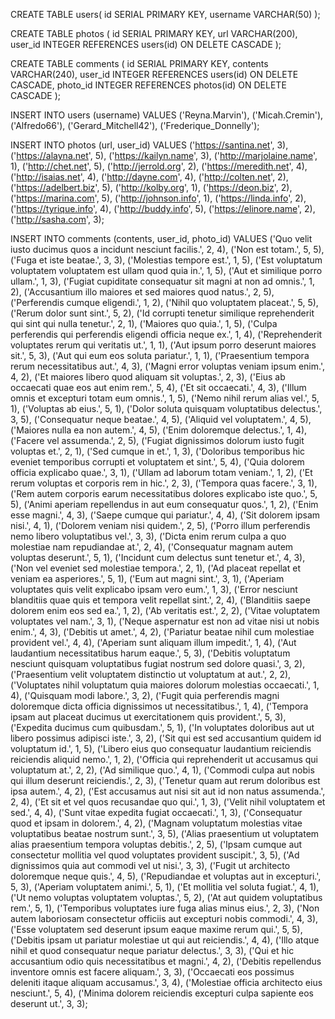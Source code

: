 CREATE TABLE users(
id SERIAL PRIMARY KEY,
username VARCHAR(50)
);

CREATE TABLE photos (
id SERIAL PRIMARY KEY,
url VARCHAR(200),
user_id INTEGER REFERENCES users(id) ON DELETE CASCADE
);

CREATE TABLE comments (
id SERIAL PRIMARY KEY,
contents VARCHAR(240),
user_id INTEGER REFERENCES users(id) ON DELETE CASCADE,
photo_id INTEGER REFERENCES photos(id) ON DELETE CASCADE
);

INSERT INTO users (username)
VALUES
('Reyna.Marvin'),
('Micah.Cremin'),
('Alfredo66'),
('Gerard_Mitchell42'),
('Frederique_Donnelly');

INSERT INTO photos (url, user_id)
VALUES
('https://santina.net', 3),
('https://alayna.net', 5),
('https://kailyn.name', 3),
('http://marjolaine.name', 1),
('http://chet.net', 5),
('http://jerrold.org', 2),
('https://meredith.net', 4),
('http://isaias.net', 4),
('http://dayne.com', 4),
('http://colten.net', 2),
('https://adelbert.biz', 5),
('http://kolby.org', 1),
('https://deon.biz', 2),
('https://marina.com', 5),
('http://johnson.info', 1),
('https://linda.info', 2),
('https://tyrique.info', 4),
('http://buddy.info', 5),
('https://elinore.name', 2),
('http://sasha.com', 3);

INSERT INTO comments (contents, user_id, photo_id)
VALUES
('Quo velit iusto ducimus quos a incidunt nesciunt facilis.', 2, 4),
('Non est totam.', 5, 5),
('Fuga et iste beatae.', 3, 3),
('Molestias tempore est.', 1, 5),
('Est voluptatum voluptatem voluptatem est ullam quod quia in.', 1, 5),
('Aut et similique porro ullam.', 1, 3),
('Fugiat cupiditate consequatur sit magni at non ad omnis.', 1, 2),
('Accusantium illo maiores et sed maiores quod natus.', 2, 5),
('Perferendis cumque eligendi.', 1, 2),
('Nihil quo voluptatem placeat.', 5, 5),
('Rerum dolor sunt sint.', 5, 2),
('Id corrupti tenetur similique reprehenderit qui sint qui nulla tenetur.', 2, 1),
('Maiores quo quia.', 1, 5),
('Culpa perferendis qui perferendis eligendi officia neque ex.', 1, 4),
('Reprehenderit voluptates rerum qui veritatis ut.', 1, 1),
('Aut ipsum porro deserunt maiores sit.', 5, 3),
('Aut qui eum eos soluta pariatur.', 1, 1),
('Praesentium tempora rerum necessitatibus aut.', 4, 3),
('Magni error voluptas veniam ipsum enim.', 4, 2),
('Et maiores libero quod aliquam sit voluptas.', 2, 3),
('Eius ab occaecati quae eos aut enim rem.', 5, 4),
('Et sit occaecati.', 4, 3),
('Illum omnis et excepturi totam eum omnis.', 1, 5),
('Nemo nihil rerum alias vel.', 5, 1),
('Voluptas ab eius.', 5, 1),
('Dolor soluta quisquam voluptatibus delectus.', 3, 5),
('Consequatur neque beatae.', 4, 5),
('Aliquid vel voluptatem.', 4, 5),
('Maiores nulla ea non autem.', 4, 5),
('Enim doloremque delectus.', 1, 4),
('Facere vel assumenda.', 2, 5),
('Fugiat dignissimos dolorum iusto fugit voluptas et.', 2, 1),
('Sed cumque in et.', 1, 3),
('Doloribus temporibus hic eveniet temporibus corrupti et voluptatem et sint.', 5, 4),
('Quia dolorem officia explicabo quae.', 3, 1),
('Ullam ad laborum totam veniam.', 1, 2),
('Et rerum voluptas et corporis rem in hic.', 2, 3),
('Tempora quas facere.', 3, 1),
('Rem autem corporis earum necessitatibus dolores explicabo iste quo.', 5, 5),
('Animi aperiam repellendus in aut eum consequatur quos.', 1, 2),
('Enim esse magni.', 4, 3),
('Saepe cumque qui pariatur.', 4, 4),
('Sit dolorem ipsam nisi.', 4, 1),
('Dolorem veniam nisi quidem.', 2, 5),
('Porro illum perferendis nemo libero voluptatibus vel.', 3, 3),
('Dicta enim rerum culpa a quo molestiae nam repudiandae at.', 2, 4),
('Consequatur magnam autem voluptas deserunt.', 5, 1),
('Incidunt cum delectus sunt tenetur et.', 4, 3),
('Non vel eveniet sed molestiae tempora.', 2, 1),
('Ad placeat repellat et veniam ea asperiores.', 5, 1),
('Eum aut magni sint.', 3, 1),
('Aperiam voluptates quis velit explicabo ipsam vero eum.', 1, 3),
('Error nesciunt blanditiis quae quis et tempora velit repellat sint.', 2, 4),
('Blanditiis saepe dolorem enim eos sed ea.', 1, 2),
('Ab veritatis est.', 2, 2),
('Vitae voluptatem voluptates vel nam.', 3, 1),
('Neque aspernatur est non ad vitae nisi ut nobis enim.', 4, 3),
('Debitis ut amet.', 4, 2),
('Pariatur beatae nihil cum molestiae provident vel.', 4, 4),
('Aperiam sunt aliquam illum impedit.', 1, 4),
('Aut laudantium necessitatibus harum eaque.', 5, 3),
('Debitis voluptatum nesciunt quisquam voluptatibus fugiat nostrum sed dolore quasi.', 3, 2),
('Praesentium velit voluptatem distinctio ut voluptatum at aut.', 2, 2),
('Voluptates nihil voluptatum quia maiores dolorum molestias occaecati.', 1, 4),
('Quisquam modi labore.', 3, 2),
('Fugit quia perferendis magni doloremque dicta officia dignissimos ut necessitatibus.', 1, 4),
('Tempora ipsam aut placeat ducimus ut exercitationem quis provident.', 5, 3),
('Expedita ducimus cum quibusdam.', 5, 1),
('In voluptates doloribus aut ut libero possimus adipisci iste.', 3, 2),
('Sit qui est sed accusantium quidem id voluptatum id.', 1, 5),
('Libero eius quo consequatur laudantium reiciendis reiciendis aliquid nemo.', 1, 2),
('Officia qui reprehenderit ut accusamus qui voluptatum at.', 2, 2),
('Ad similique quo.', 4, 1),
('Commodi culpa aut nobis qui illum deserunt reiciendis.', 2, 3),
('Tenetur quam aut rerum doloribus est ipsa autem.', 4, 2),
('Est accusamus aut nisi sit aut id non natus assumenda.', 2, 4),
('Et sit et vel quos recusandae quo qui.', 1, 3),
('Velit nihil voluptatem et sed.', 4, 4),
('Sunt vitae expedita fugiat occaecati.', 1, 3),
('Consequatur quod et ipsam in dolorem.', 4, 2),
('Magnam voluptatum molestias vitae voluptatibus beatae nostrum sunt.', 3, 5),
('Alias praesentium ut voluptatem alias praesentium tempora voluptas debitis.', 2, 5),
('Ipsam cumque aut consectetur mollitia vel quod voluptates provident suscipit.', 3, 5),
('Ad dignissimos quia aut commodi vel ut nisi.', 3, 3),
('Fugit ut architecto doloremque neque quis.', 4, 5),
('Repudiandae et voluptas aut in excepturi.', 5, 3),
('Aperiam voluptatem animi.', 5, 1),
('Et mollitia vel soluta fugiat.', 4, 1),
('Ut nemo voluptas voluptatem voluptas.', 5, 2),
('At aut quidem voluptatibus rem.', 5, 1),
('Temporibus voluptates iure fuga alias minus eius.', 2, 3),
('Non autem laboriosam consectetur officiis aut excepturi nobis commodi.', 4, 3),
('Esse voluptatem sed deserunt ipsum eaque maxime rerum qui.', 5, 5),
('Debitis ipsam ut pariatur molestiae ut qui aut reiciendis.', 4, 4),
('Illo atque nihil et quod consequatur neque pariatur delectus.', 3, 3),
('Qui et hic accusantium odio quis necessitatibus et magni.', 4, 2),
('Debitis repellendus inventore omnis est facere aliquam.', 3, 3),
('Occaecati eos possimus deleniti itaque aliquam accusamus.', 3, 4),
('Molestiae officia architecto eius nesciunt.', 5, 4),
('Minima dolorem reiciendis excepturi culpa sapiente eos deserunt ut.', 3, 3);
